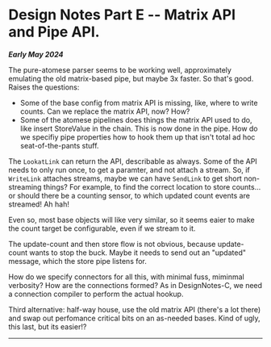 Design Notes Part E -- Matrix API and Pipe API.
==============================================
***Early May 2024***

The pure-atomese parser seems to be working well, approximately
emulating the old matrix-based pipe, but maybe 3x faster. So that's
good. Raises the questions:

* Some of the base config from matrix API is missing, like, where to
  write counts. Can we replace the matrix API, now? How?
* Some of the atomese pipelines does things the matrix API used to do,
  like insert StoreValue in the chain. This is now done in the pipe.
  How do we specifiy pipe properties how to hook them up that isn't
  total ad hoc seat-of-the-pants stuff.

The `LookatLink` can return the API, describable as always. Some of the
API needs to only run once, to get a paramter, and not attach a stream.
So, if `WriteLink` attaches streams, maybe we can have `SendLink` to get
short non-streaming things? For example, to find the correct location to
store counts... or should there be a counting sensor, to which updated
count events are streamed! Ah hah!

Even so, most base objects will like very similar, so it seems eaier to
make the count target be configurable, even if we stream to it.

The update-count and then store flow is not obvious, because
update-count wants to stop the buck. Maybe it needs to send out an
"updated" message, which the store pipe listens for.

How do we specify connectors for all this, with minimal fuss, miminmal
verbosity? How are the connections formed? As in DesignNotes-C, we need
a connection compiler to perform the actual hookup.

Third alternative: half-way house, use the old matrix API (there's a lot
there) and swap out perfomance critical bits on an as-needed bases. Kind
of ugly, this last, but its easier!?

------------------
